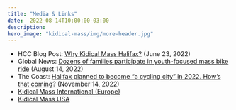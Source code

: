 ```yaml
---
title: "Media & Links"
date:  2022-08-14T10:00:00-03:00
description: 
hero_image: "kidical-mass/img/more-header.jpg"
---
```


* HCC Blog Post: [Why Kidical Mass Halifax?](https://cyclehalifax.ca/2022/06/why-kidical-mass-halifax/) (June 23, 2022)
* Global News: [Dozens of families participate in youth-focused mass bike ride](https://globalnews.ca/video/9059809/dozens-of-families-participate-in-youth-focused-mass-bike-ride) (August 14, 2022)
* The Coast: [Halifax planned to become “a cycling city” in 2022. How’s that coming?](https://www.thecoast.ca/halifax/halifax-cycling-network-lags-behind-region-promises/Content?oid=29704322) (November 14, 2022)
* [Kidical Mass International (Europe)](https://kidsonbike.org/)
* [Kidical Mass USA](https://kidicalmass.org/)
